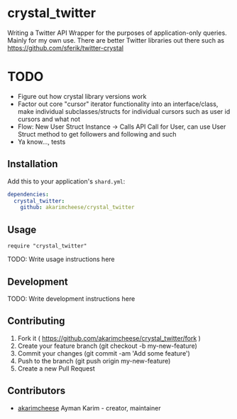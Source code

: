 # crystal_twitter

Writing a Twitter API Wrapper for the purposes of application-only queries. Mainly for my own use.
There are better Twitter libraries out there such as https://github.com/sferik/twitter-crystal

# TODO

- Figure out how crystal library versions work
- Factor out core "cursor" iterator functionality into an interface/class, make individual subclasses/structs for individual cursors such as user id cursors and what not
- Flow: New User Struct Instance -> Calls API Call for User, can use User Struct method to get followers and following and such
- Ya know..., tests

## Installation

Add this to your application's `shard.yml`:

```yaml
dependencies:
  crystal_twitter:
    github: akarimcheese/crystal_twitter
```

## Usage

```crystal
require "crystal_twitter"
```

TODO: Write usage instructions here

## Development

TODO: Write development instructions here

## Contributing

1. Fork it ( https://github.com/akarimcheese/crystal_twitter/fork )
2. Create your feature branch (git checkout -b my-new-feature)
3. Commit your changes (git commit -am 'Add some feature')
4. Push to the branch (git push origin my-new-feature)
5. Create a new Pull Request

## Contributors

- [akarimcheese](https://github.com/[akarimcheese]) Ayman Karim - creator, maintainer

